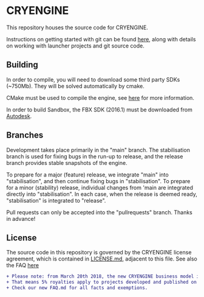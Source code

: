 # CRYENGINE
This repository houses the source code for CRYENGINE.

Instructions on getting started with git can be found [here](http://docs.cryengine.com/display/CEPROG/Getting+Started+with+git), along with details on working with launcher projects and git source code.


## Building
In order to compile, you will need to download some third party SDKs (~750Mb). They will be solved automatically by cmake.

CMake must be used to compile the engine, see [here](http://docs.cryengine.com/display/CEPROG/CMake) for more information.

In order to build Sandbox, the FBX SDK (2016.1) must be downloaded from [Autodesk](http://www.autodesk.com).


## Branches
Development takes place primarily in the "main" branch. The stabilisation branch is used for fixing bugs in the run-up to release, and the release branch provides stable snapshots of the engine.

To prepare for a major (feature) release, we integrate "main" into "stabilisation", and then continue fixing bugs in "stabilisation". To prepare for a minor (stability) release, individual changes from 'main are integrated directly into "stabilisation". In each case, when the release is deemed ready, "stabilisation" is integrated to "release".

Pull requests can only be accepted into the "pullrequests" branch. Thanks in advance!


## License
The source code in this repository is governed by the CRYENGINE license agreement, which is contained in [LICENSE.md](LICENSE.md), adjacent to this file. See also the FAQ [here](FAQ.md)

```diff
+ Please note: from March 20th 2018, the new CRYENGINE business model is in effect. 
+ That means 5% royalties apply to projects developed and published on CRYENGINE 5.0 and beyond. 
+ Check our new FAQ.md for all facts and exemptions.
```

